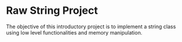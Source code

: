 # Raw String Project

The objective of this introductory project is to implement a string class using low level functionalities and memory manipulation.